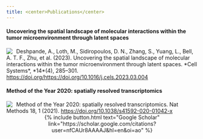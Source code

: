 ```yaml
---
title: <center>Publications</center>
---
```


#### Uncovering the spatial landscape of molecular interactions within the tumor microenvironment through latent spaces

<img src="/fertiglab/images/cell-systems-cover.jpg" align="left" style="margin: 0px 10px 0px 0px;"/>
<div>Deshpande, A., Loth, M., Sidiropoulos, D. N., Zhang, S., Yuang, L., Bell, A. T. F., Zhu, et al. (2023). Uncovering the spatial landscape of molecular interactions within the tumor microenvironment through latent spaces. *Cell Systems*, *14*(4), 285–301. <a href="https://doi.org/https://doi.org/10.1016/j.cels.2023.03.004" target="_blank">https://doi.org/https://doi.org/10.1016/j.cels.2023.03.004</a></div>

#### Method of the Year 2020: spatially resolved transcriptomics

<img src="/fertiglab/images/nature-methods-cover.png" align="left" style="margin: 0px 10px 0px 0px;"/>
<div>Method of the Year 2020: spatially resolved transcriptomics. Nat Methods 18, 1 (2021). <a href="https://doi.org/10.1038/s41592-020-01042-x" target="_blank">https://doi.org/10.1038/s41592-020-01042-x</a></div>

<div><center>{% include button.html text="Google Scholar" link="https://scholar.google.com/citations?user=nfCAUr8AAAAJ&hl=en&oi=ao" %}</center></div>
